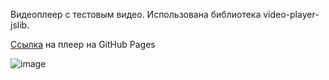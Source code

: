 Видеоплеер с тестовым видео. Использована библиотека video-player-jslib.

[Ссылка](https://pafnootiy.github.io/video_player/) на плеер на GitHub Pages 

![image](https://user-images.githubusercontent.com/66752812/216874104-3e71b778-324e-4806-8d79-75486fcd6471.png)

 
